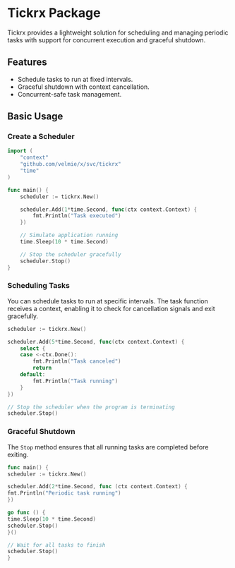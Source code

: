 # Tickrx Package

Tickrx provides a lightweight solution for scheduling and managing periodic tasks with support for concurrent execution and graceful shutdown.

## Features

- Schedule tasks to run at fixed intervals.
- Graceful shutdown with context cancellation.
- Concurrent-safe task management.

## Basic Usage

### Create a Scheduler

```go
import (
    "context"
    "github.com/velmie/x/svc/tickrx"
    "time"
)

func main() {
    scheduler := tickrx.New()

    scheduler.Add(1*time.Second, func(ctx context.Context) {
        fmt.Println("Task executed")
    })

    // Simulate application running
    time.Sleep(10 * time.Second)

    // Stop the scheduler gracefully
    scheduler.Stop()
}
```

### Scheduling Tasks

You can schedule tasks to run at specific intervals. The task function receives a context, enabling it to check for cancellation signals and exit gracefully.

```go
scheduler := tickrx.New()

scheduler.Add(5*time.Second, func(ctx context.Context) {
    select {
    case <-ctx.Done():
        fmt.Println("Task canceled")
        return
    default:
        fmt.Println("Task running")
    }
})

// Stop the scheduler when the program is terminating
scheduler.Stop()
```

### Graceful Shutdown

The `Stop` method ensures that all running tasks are completed before exiting.

```go
func main() {
scheduler := tickrx.New()

scheduler.Add(2*time.Second, func (ctx context.Context) {
fmt.Println("Periodic task running")
})

go func () {
time.Sleep(10 * time.Second)
scheduler.Stop()
}()

// Wait for all tasks to finish
scheduler.Stop()
}
```